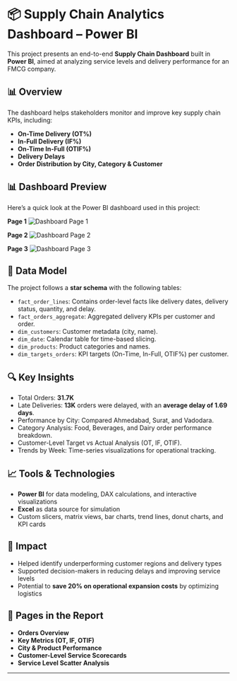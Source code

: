 # 📦 Supply Chain Analytics Dashboard – Power BI

This project presents an end-to-end **Supply Chain Dashboard** built in **Power BI**, aimed at analyzing service levels and delivery performance for an FMCG company.

## 📊 Overview

The dashboard helps stakeholders monitor and improve key supply chain KPIs, including:

- **On-Time Delivery (OT%)**
- **In-Full Delivery (IF%)**
- **On-Time In-Full (OTIF%)**
- **Delivery Delays**
- **Order Distribution by City, Category & Customer**

## 📊 Dashboard Preview

Here’s a quick look at the Power BI dashboard used in this project:

**Page 1**
![Dashboard Page 1](Dashboard/Page-1.png)

**Page 2**
![Dashboard Page 2](Dashboard/Page-2.png)

**Page 3**
![Dashboard Page 3](Dashboard/Page-3.png)

## 🧩 Data Model

The project follows a **star schema** with the following tables:

- `fact_order_lines`: Contains order-level facts like delivery dates, delivery status, quantity, and delay.
- `fact_orders_aggregate`: Aggregated delivery KPIs per customer and order.
- `dim_customers`: Customer metadata (city, name).
- `dim_date`: Calendar table for time-based slicing.
- `dim_products`: Product categories and names.
- `dim_targets_orders`: KPI targets (On-Time, In-Full, OTIF%) per customer.

## 🔍 Key Insights

- Total Orders: **31.7K**
- Late Deliveries: **13K** orders were delayed, with an **average delay of 1.69 days**.
- Performance by City: Compared Ahmedabad, Surat, and Vadodara.
- Category Analysis: Food, Beverages, and Dairy order performance breakdown.
- Customer-Level Target vs Actual Analysis (OT, IF, OTIF).
- Trends by Week: Time-series visualizations for operational tracking.

## 📈 Tools & Technologies

- **Power BI** for data modeling, DAX calculations, and interactive visualizations
- **Excel** as data source for simulation
- Custom slicers, matrix views, bar charts, trend lines, donut charts, and KPI cards

## 🚀 Impact

- Helped identify underperforming customer regions and delivery types
- Supported decision-makers in reducing delays and improving service levels
- Potential to **save 20% on operational expansion costs** by optimizing logistics

## 📁 Pages in the Report

- **Orders Overview**
- **Key Metrics (OT, IF, OTIF)**
- **City & Product Performance**
- **Customer-Level Service Scorecards**
- **Service Level Scatter Analysis**

---
